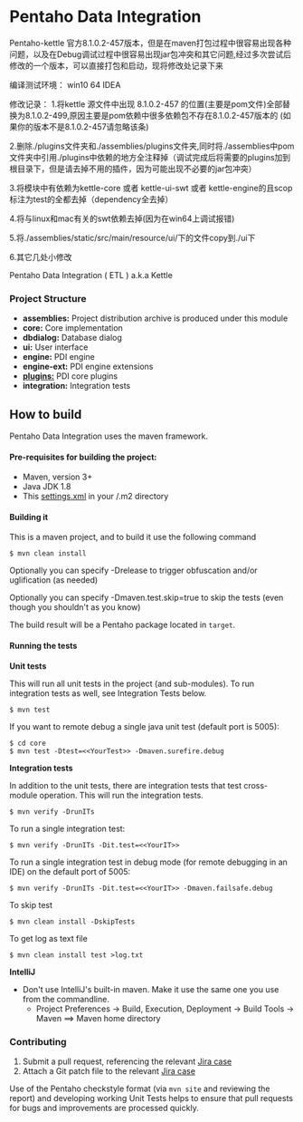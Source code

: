 # Pentaho Data Integration #

Pentaho-kettle 官方8.1.0.2-457版本，但是在maven打包过程中很容易出现各种问题，以及在Debug调试过程中很容易出现jar包冲突和其它问题,经过多次尝试后修改的一个版本，可以直接打包和启动，现将修改处记录下来

编译测试环境：
win10 64 IDEA

修改记录：
1.将kettle 源文件中出现 8.1.0.2-457 的位置(主要是pom文件)全部替换为8.1.0.2-499,原因主要是pom依赖中很多依赖包不存在8.1.0.2-457版本的
(如果你的版本不是8.1.0.2-457请忽略该条)


2.删除./plugins文件夹和./assemblies/plugins文件夹,同时将./assemblies中pom文件夹中引用./plugins中依赖的地方全注释掉（调试完成后将需要的plugins加到根目录下，但是请去掉不用的插件，因为可能出现不必要的jar包冲突）


3.将模块中有依赖为kettle-core 或者 kettle-ui-swt 或者 kettle-engine的且scop标注为test的全都去掉（dependency全去掉）


4.将与linux和mac有关的swt依赖去掉(因为在win64上调试报错)


5.将./assemblies/static/src/main/resource/ui/下的文件copy到./ui下


6.其它几处小修改


Pentaho Data Integration ( ETL ) a.k.a Kettle

### Project Structure

* **assemblies:** 
Project distribution archive is produced under this module
* **core:** 
Core implementation
* **dbdialog:** 
Database dialog
* **ui:** 
User interface
* **engine:** 
PDI engine
* **engine-ext:** 
PDI engine extensions
* **[plugins:](plugins/README.md)** 
PDI core plugins
* **integration:** 
Integration tests

How to build
--------------

Pentaho Data Integration uses the maven framework. 


#### Pre-requisites for building the project:
* Maven, version 3+
* Java JDK 1.8
* This [settings.xml](https://raw.githubusercontent.com/pentaho/maven-parent-poms/master/maven-support-files/settings.xml) in your <user-home>/.m2 directory

#### Building it

This is a maven project, and to build it use the following command

```
$ mvn clean install
```
Optionally you can specify -Drelease to trigger obfuscation and/or uglification (as needed)

Optionally you can specify -Dmaven.test.skip=true to skip the tests (even though
you shouldn't as you know)

The build result will be a Pentaho package located in ```target```.

#### Running the tests

__Unit tests__

This will run all unit tests in the project (and sub-modules). To run integration tests as well, see Integration Tests below.

```
$ mvn test
```

If you want to remote debug a single java unit test (default port is 5005):

```
$ cd core
$ mvn test -Dtest=<<YourTest>> -Dmaven.surefire.debug
```

__Integration tests__

In addition to the unit tests, there are integration tests that test cross-module operation. This will run the integration tests.

```
$ mvn verify -DrunITs
```

To run a single integration test:

```
$ mvn verify -DrunITs -Dit.test=<<YourIT>>
```

To run a single integration test in debug mode (for remote debugging in an IDE) on the default port of 5005:

```
$ mvn verify -DrunITs -Dit.test=<<YourIT>> -Dmaven.failsafe.debug
```

To skip test

```
$ mvn clean install -DskipTests
```

To get log as text file

```
$ mvn clean install test >log.txt
```


__IntelliJ__

* Don't use IntelliJ's built-in maven. Make it use the same one you use from the commandline.
  * Project Preferences -> Build, Execution, Deployment -> Build Tools -> Maven ==> Maven home directory


### Contributing

1. Submit a pull request, referencing the relevant [Jira case](http://jira.pentaho.com/secure/Dashboard.jspa)
2. Attach a Git patch file to the relevant [Jira case](http://jira.pentaho.com/secure/Dashboard.jspa)

Use of the Pentaho checkstyle format (via `mvn site` and reviewing the report) and developing working 
Unit Tests helps to ensure that pull requests for bugs and improvements are processed quickly.

